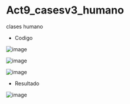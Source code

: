 # Act9_casesv3_humano
clases humano

- Codigo
  
![image](https://github.com/user-attachments/assets/a84f2fd4-01ff-44dd-a2af-b2484baf26d8)

![image](https://github.com/user-attachments/assets/445d0435-24bf-496e-8750-61f845f23b3c)

![image](https://github.com/user-attachments/assets/62db5dca-7678-47eb-97c9-b2c2ee0d552b)

- Resultado

![image](https://github.com/user-attachments/assets/7b247df6-9b7c-4cd6-8ca0-c58bb358a350)




